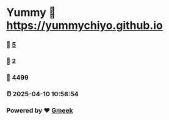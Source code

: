 # Yummy :link: https://yummychiyo.github.io 
### :page_facing_up: [5](https://yummychiyo.github.io/tag.html) 
### :speech_balloon: 2 
### :hibiscus: 4499 
### :alarm_clock: 2025-04-10 10:58:54 
### Powered by :heart: [Gmeek](https://github.com/Meekdai/Gmeek)
